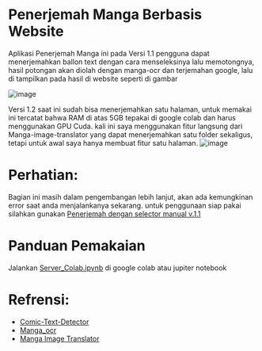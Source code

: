# Penerjemah Manga Berbasis Website
Aplikasi Penerjemah Manga ini pada Versi 1.1 pengguna dapat menerjemahkan ballon text dengan cara menseleksinya lalu memotongnya, hasil potongan akan diolah dengan manga-ocr dan terjemahan google, lalu di tampilkan pada hasil di website seperti di gambar

![image](https://github.com/Mabzak-Knight/penerjemah_manga/assets/56875726/9754e15c-b1c9-4ddc-9014-59ce17e6901a)

Versi 1.2 saat ini sudah bisa menerjemahkan satu halaman, untuk memakai ini tercatat bahwa RAM di atas 5GB tepakai di google colab dan harus menggunakan GPU Cuda. kali ini saya menggunakan fitur langsung dari Manga-image-translator yang dapat menerjemahkan satu folder sekaligus, tetapi untuk awal saya hanya membuat fitur satu halaman.
![image](https://github.com/Mabzak-Knight/penerjemah_manga/assets/56875726/f6ab1dce-f131-45eb-b9e6-609ab13068b1)


# Perhatian:
Bagian ini masih dalam pengembangan lebih lanjut, akan ada kemungkinan error saat anda menjalankanya sekarang.
untuk penggunaan siap pakai silahkan gunakan [Penerjemah dengan selector manual v.1.1](https://github.com/Mabzak-Knight/penerjemah_manga/tree/Penerjemah-dengan-selector-manual-v.1.1)

# Panduan Pemakaian
Jalankan [Server_Colab.ipynb](https://github.com/Mabzak-Knight/penerjemah_manga/blob/main/Server_Colab.ipynb) di google colab atau jupiter notebook

# Refrensi:
+ [Comic-Text-Detector](https://github.com/kha-white/comic-text-detector/)
+ [Manga_ocr](https://github.com/kha-white/manga-ocr)
+ [Manga Image Translator](https://github.com/zyddnys/manga-image-translator)
